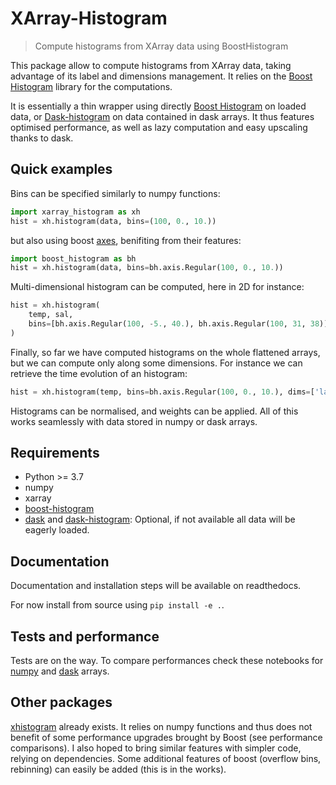 
# XArray-Histogram

> Compute histograms from XArray data using BoostHistogram

This package allow to compute histograms from XArray data, taking advantage of
its label and dimensions management.
It relies on the [Boost Histogram](https://boost-histogram.readthedocs.io) library for the computations.

It is essentially a thin wrapper using directly [Boost Histogram](https://boost-histogram.readthedocs.io) on loaded data, or [Dask-histogram](https://dask-histogram.readthedocs.io) on data contained in dask arrays. It thus features optimised performance, as well as lazy computation and easy upscaling thanks to dask.

## Quick examples

Bins can be specified similarly to numpy functions:
``` python
import xarray_histogram as xh
hist = xh.histogram(data, bins=(100, 0., 10.))
```
but also using boost [axes](https://boost-histogram.readthedocs.io/en/latest/user-guide/axes.html), benifiting from their features:
``` python
import boost_histogram as bh
hist = xh.histogram(data, bins=bh.axis.Regular(100, 0., 10.))
```

Multi-dimensional histogram can be computed, here in 2D for instance:
``` python
hist = xh.histogram(
    temp, sal,
    bins=[bh.axis.Regular(100, -5., 40.), bh.axis.Regular(100, 31, 38))
)
```

Finally, so far we have computed histograms on the whole flattened arrays, but we can compute only along some dimensions. For instance we can retrieve the time evolution of an histogram:
``` python
hist = xh.histogram(temp, bins=bh.axis.Regular(100, 0., 10.), dims=['lat', 'lon'])
```

Histograms can be normalised, and weights can be applied.
All of this works seamlessly with data stored in numpy or dask arrays.

## Requirements

- Python >= 3.7
- numpy
- xarray
- [boost-histogram](https://github.com/scikit-hep/boost-histogram)
- [dask](https://www.dask.org/) and [dask-histogram](https://github.com/dask-contrib/dask-histogram): Optional, if not available all data will be eagerly loaded.

## Documentation

Documentation and installation steps will be available on readthedocs.

For now install from source using `pip install -e .`.

## Tests and performance

Tests are on the way.
To compare performances check these notebooks for [numpy](./docs/source/perf_numpy.ipynb) and [dask](./docs/source/perf_dask.ipynb) arrays.

## Other packages

[xhistogram](https://xhistogram.readthedocs.io/en/latest/) already exists. It relies on numpy functions and thus does not benefit of some performance upgrades brought by Boost (see performance comparisons). I also hoped to bring similar features with simpler code, relying on dependencies. Some additional features of boost (overflow bins, rebinning) can easily be added (this is in the works).
